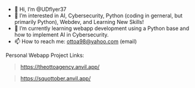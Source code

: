 - 👋 Hi, I’m @UDflyer37
- 👀 I’m interested in AI, Cybersecurity, Python (coding in gerneral, but primarily Python), Webdev, and Learning New Skills!
- 🌱 I’m currently learning webapp development using a Python base and how to implement AI in Cybersecurity.
- 📫 How to reach me: ottoa98@yahoo.com (email) 

<!---
UDflyer37/UDflyer37 is a ✨ special ✨ repository because its `README.md` (this file) appears on your GitHub profile.
You can click the Preview link to take a look at your changes.
--->

Personal Webapp Project Links:
> https://theottoagency.anvil.app/

> https://squottober.anvil.app/
